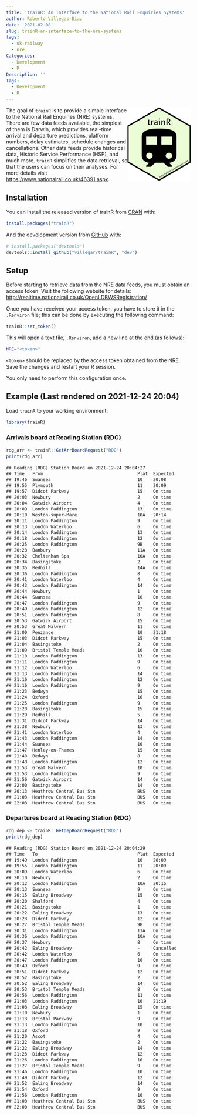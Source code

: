 ```yaml
---
title: 'trainR: An Interface to the National Rail Enquiries Systems'
author: Roberto Villegas-Diaz
date: '2021-02-08'
slug: trainR-an-interface-to-the-nre-systems
tags:
  - uk-railway
  - nre
Categories:
  - Development
  - R
Description: ''
Tags:
  - Development
  - R
---
```


<img src="https://raw.githubusercontent.com/villegar/trainR/main/inst/images/logo.png" alt="logo" align="right" height=200px/>

The goal of `trainR` is to provide a simple interface to the 
National Rail Enquiries (NRE) systems. There are few data feeds 
available, the simplest of them is Darwin, which provides real-time 
arrival and departure predictions, platform numbers, delay estimates, 
schedule changes and cancellations. Other data feeds provide historical 
data, Historic Service Performance (HSP), and much more. `trainR` 
simplifies the data retrieval, so that the users can focus on their 
analyses. For more details visit 
https://www.nationalrail.co.uk/46391.aspx.

## Installation

You can install the released version of trainR from [CRAN](https://CRAN.R-project.org) with:

``` r
install.packages("trainR")
```

And the development version from [GitHub](https://github.com/) with:

``` r
# install.packages("devtools")
devtools::install_github("villegar/trainR", "dev")
```

## Setup
Before starting to retrieve data from the NRE data feeds, you must obtain an access token. 
Visit the following website for details: http://realtime.nationalrail.co.uk/OpenLDBWSRegistration/

Once you have received your access token, you have to store it in the `.Renviron` file; this can be 
done by executing the following command:


```r
trainR::set_token()
```

This will open a text file, `.Renviron`, add a new line at the end (as follows):

```bash
NRE="<token>"
```

`<token>` should be replaced by the access token obtained from the NRE. Save the changes and restart 
your R session.

You only need to perform this configuration once.

## Example (Last rendered on 2021-12-24 20:04)

Load `trainR` to your working environment:

```r
library(trainR)
```

### Arrivals board at Reading Station (RDG)


```r
rdg_arr <- trainR::GetArrBoardRequest("RDG")
print(rdg_arr)
```

```
## Reading (RDG) Station Board on 2021-12-24 20:04:27
## Time   From                                    Plat  Expected
## 19:46  Swansea                                 10    20:08
## 19:55  Plymouth                                11    20:09
## 19:57  Didcot Parkway                          15    On time
## 20:03  Newbury                                 2     On time
## 20:04  Gatwick Airport                         4     On time
## 20:09  London Paddington                       13    On time
## 20:10  Weston-super-Mare                       10A   20:14
## 20:11  London Paddington                       9     On time
## 20:13  London Waterloo                         6     On time
## 20:14  London Paddington                       13    On time
## 20:18  London Paddington                       12    On time
## 20:25  London Paddington                       9B    On time
## 20:28  Banbury                                 11A   On time
## 20:32  Cheltenham Spa                          10A   On time
## 20:34  Basingstoke                             2     On time
## 20:35  Redhill                                 14A   On time
## 20:36  London Paddington                       8     On time
## 20:41  London Waterloo                         4     On time
## 20:43  London Paddington                       14    On time
## 20:44  Newbury                                 1     On time
## 20:44  Swansea                                 10    On time
## 20:47  London Paddington                       9     On time
## 20:49  London Paddington                       12    On time
## 20:51  London Paddington                       8     On time
## 20:53  Gatwick Airport                         15    On time
## 20:53  Great Malvern                           11    On time
## 21:00  Penzance                                10    21:18
## 21:03  Didcot Parkway                          15    On time
## 21:04  Basingstoke                             2     On time
## 21:09  Bristol Temple Meads                    10    On time
## 21:10  London Paddington                       13    On time
## 21:11  London Paddington                       9     On time
## 21:12  London Waterloo                         6     On time
## 21:13  London Paddington                       14    On time
## 21:16  London Paddington                       12    On time
## 21:16  London Paddington                       9     On time
## 21:23  Bedwyn                                  15    On time
## 21:24  Oxford                                  10    On time
## 21:25  London Paddington                       9     On time
## 21:28  Basingstoke                             15    On time
## 21:29  Redhill                                 5     On time
## 21:31  Didcot Parkway                          14    On time
## 21:38  Newbury                                 13    On time
## 21:41  London Waterloo                         4     On time
## 21:43  London Paddington                       14    On time
## 21:44  Swansea                                 10    On time
## 21:47  Henley-on-Thames                        15    On time
## 21:48  Bedwyn                                  8     On time
## 21:48  London Paddington                       12    On time
## 21:53  Great Malvern                           10    On time
## 21:53  London Paddington                       9     On time
## 21:56  Gatwick Airport                         14    On time
## 22:00  Basingstoke                             14    On time
## 20:13  Heathrow Central Bus Stn                BUS   On time
## 21:03  Heathrow Central Bus Stn                BUS   On time
## 22:03  Heathrow Central Bus Stn                BUS   On time
```

### Departures board at Reading Station (RDG)


```r
rdg_dep <- trainR::GetDepBoardRequest("RDG")
print(rdg_dep)
```

```
## Reading (RDG) Station Board on 2021-12-24 20:04:29
## Time   To                                      Plat  Expected
## 19:49  London Paddington                       10    20:09
## 19:55  London Paddington                       11    20:09
## 20:09  London Waterloo                         6     On time
## 20:10  Newbury                                 2     On time
## 20:12  London Paddington                       10A   20:15
## 20:13  Swansea                                 9     On time
## 20:15  Ealing Broadway                         15    On time
## 20:20  Shalford                                4     On time
## 20:21  Basingstoke                             1     On time
## 20:22  Ealing Broadway                         13    On time
## 20:23  Didcot Parkway                          12    On time
## 20:27  Bristol Temple Meads                    9B    On time
## 20:31  London Paddington                       11A   On time
## 20:36  London Paddington                       10A   On time
## 20:37  Newbury                                 8     On time
## 20:42  Ealing Broadway                         -     Cancelled
## 20:42  London Waterloo                         6     On time
## 20:47  London Paddington                       10    On time
## 20:49  Oxford                                  9     On time
## 20:51  Didcot Parkway                          12    On time
## 20:52  Basingstoke                             2     On time
## 20:52  Ealing Broadway                         14    On time
## 20:53  Bristol Temple Meads                    8     On time
## 20:56  London Paddington                       11    On time
## 21:03  London Paddington                       10    21:19
## 21:08  Ealing Broadway                         15    On time
## 21:10  Newbury                                 1     On time
## 21:13  Bristol Parkway                         9     On time
## 21:13  London Paddington                       10    On time
## 21:18  Oxford                                  9     On time
## 21:20  Ascot                                   4     On time
## 21:22  Basingstoke                             2     On time
## 21:22  Ealing Broadway                         14    On time
## 21:23  Didcot Parkway                          12    On time
## 21:26  London Paddington                       10    On time
## 21:27  Bristol Temple Meads                    9     On time
## 21:46  London Paddington                       10    On time
## 21:49  Didcot Parkway                          12    On time
## 21:52  Ealing Broadway                         14    On time
## 21:54  Oxford                                  9     On time
## 21:56  London Paddington                       10    On time
## 21:00  Heathrow Central Bus Stn                BUS   On time
## 22:00  Heathrow Central Bus Stn                BUS   On time
```
